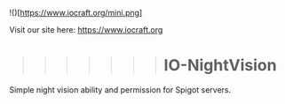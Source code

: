 !()[https://www.iocraft.org/mini.png]

Visit our site here: https://www.iocraft.org
>>>>>>> # IO-NightVision
Simple night vision ability and permission for Spigot servers.

